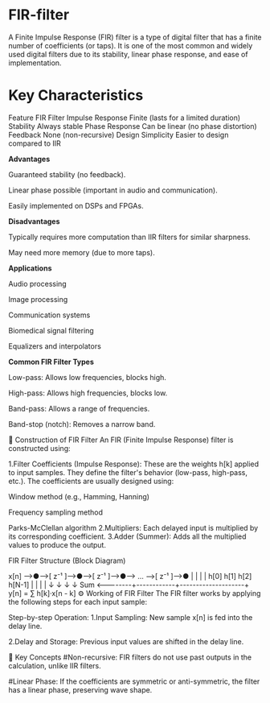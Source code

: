 # FIR-filter

A Finite Impulse Response (FIR) filter is a type of digital filter that has a finite number of coefficients (or taps). It is one of the most common and widely used digital filters due to its stability, linear phase response, and ease of implementation.

# Key Characteristics

Feature	FIR Filter
Impulse Response	Finite (lasts for a limited duration)
Stability	Always stable
Phase Response	Can be linear (no phase distortion)
Feedback	None (non-recursive)
Design Simplicity	Easier to design compared to IIR



**Advantages**


Guaranteed stability (no feedback).

Linear phase possible (important in audio and communication).

Easily implemented on DSPs and FPGAs.


**Disadvantages**


Typically requires more computation than IIR filters for similar sharpness.

May need more memory (due to more taps).

**Applications**


Audio processing

Image processing

Communication systems

Biomedical signal filtering

Equalizers and interpolators


****Common FIR Filter Types****


Low-pass: Allows low frequencies, blocks high.

High-pass: Allows high frequencies, blocks low.

Band-pass: Allows a range of frequencies.

Band-stop (notch): Removes a narrow band.

🔧 Construction of FIR Filter
An FIR (Finite Impulse Response) filter is constructed using:

1.Filter Coefficients (Impulse Response):
These are the weights h[k] applied to input samples. They define the filter's behavior (low-pass, high-pass, etc.). The coefficients are usually designed using:

Window method (e.g., Hamming, Hanning)

Frequency sampling method

Parks-McClellan algorithm
2.Multipliers:
Each delayed input is multiplied by its corresponding coefficient.
3.Adder (Summer):
Adds all the multiplied values to produce the output.

FIR Filter Structure (Block Diagram)

x[n] -->●-->[ z⁻¹ ]-->●-->[ z⁻¹ ]-->●--> ... -->[ z⁻¹ ]-->●
         |            |            |                   |
         h[0]         h[1]         h[2]                h[N-1]
         |            |            |                   |
         ↓            ↓            ↓                   ↓
        Sum <--------+------------+--------------------+
                        y[n] = ∑ h[k]·x[n - k]
⚙️ Working of FIR Filter
The FIR filter works by applying the following steps for each input sample:

Step-by-step Operation:
1.Input Sampling:
New sample x[n] is fed into the delay line.

2.Delay and Storage:
Previous input values are shifted in the delay line.

🧠 Key Concepts
#Non-recursive: FIR filters do not use past outputs in the calculation, unlike IIR filters.

#Linear Phase: If the coefficients are symmetric or anti-symmetric, the filter has a linear phase, preserving wave shape.


